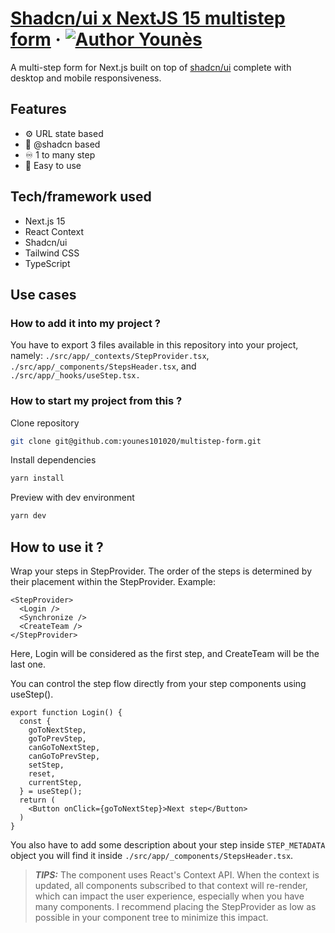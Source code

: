 # [Shadcn/ui x NextJS 15 multistep form](https://multistepform.younesfakallah.fr) &middot; [![Author Younès](https://img.shields.io/badge/Author-Younès-%3C%3E)](https://younesfakallah.fr/blog)

A multi-step form for Next.js built on top of [shadcn/ui](https://ui.shadcn.com)
complete with desktop and mobile responsiveness.

## Features

- ⚙️ URL state based
- 🎨 @shadcn based
- ♾️ 1 to many step
- 🍳 Easy to use

## Tech/framework used

- Next.js 15
- React Context
- Shadcn/ui
- Tailwind CSS
- TypeScript

## Use cases

### How to add it into my project ?

You have to export 3 files available in this repository into your project,
namely: `./src/app/_contexts/StepProvider.tsx`,
`./src/app/_components/StepsHeader.tsx`, and `./src/app/_hooks/useStep.tsx.`

### How to start my project from this ?

Clone repository

```bash
git clone git@github.com:younes101020/multistep-form.git
```

Install dependencies

```bash
yarn install
```

Preview with dev environment

```bash
yarn dev
```


## How to use it ?

Wrap your steps in StepProvider. The order of the steps is determined by their
placement within the StepProvider. Example:

```tsx
<StepProvider>
  <Login />
  <Synchronize />
  <CreateTeam />
</StepProvider>
```

Here, Login will be considered as the first step, and CreateTeam will be the
last one.

You can control the step flow directly from your step components using
useStep().

```tsx
export function Login() {
  const {
    goToNextStep,
    goToPrevStep,
    canGoToNextStep,
    canGoToPrevStep,
    setStep,
    reset,
    currentStep,
  } = useStep();
  return (
    <Button onClick={goToNextStep}>Next step</Button>
  )
}
```

You also have to add some description about your step inside `STEP_METADATA`
object you will find it inside `./src/app/_components/StepsHeader.tsx`.

> **_TIPS:_** The component uses React's Context API. When the context is
> updated, all components subscribed to that context will re-render, which can
> impact the user experience, especially when you have many components. I
> recommend placing the StepProvider as low as possible in your component tree
> to minimize this impact.
